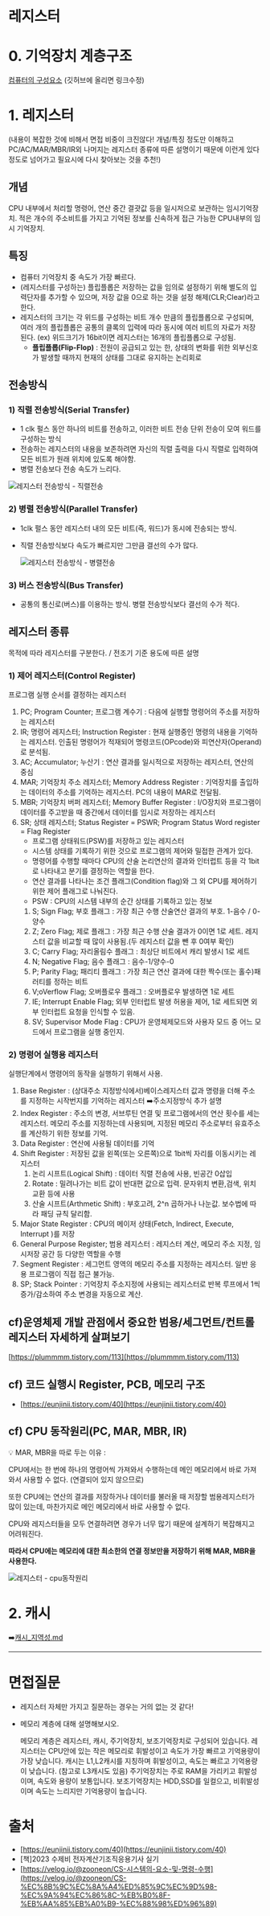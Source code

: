 # 레지스터

# 0. 기억장치 계층구조

[컴퓨터의 구성요소](https://www.notion.so/667be8d378a34fc393340164594b4682?pvs=21) (깃허브에 올리면 링크수정)

# 1. 레지스터

(내용이 복잡한 것에 비해서 면접 비중이 크진않다! 개념/특징 정도만 이해하고 PC/AC/MAR/MBR/IR외 나머지는 레지스터 종류에 따른 설명이기 때문에 이런게 있다 정도로 넘어가고 필요시에 다시 찾아보는 것을 추천!)

## 개념

CPU 내부에서 처리할 명령어, 연산 중간 결괏값 등을 일시저으로 보관하는 임시기억장치.
적은 개수의 주소비트를 가지고 기억된 정보를 신속하게 접근 가능한 CPU내부의 임시 기억장치.

## 특징

- 컴퓨터 기억장치 중 속도가 가장 빠르다.
- (레지스터를 구성하는) 플립플롭은 저장하는 값을 임의로 설정하기 위해 별도의 입력단자를 추가할 수 있으며, 저장 값을 0으로 하는 것을 설정 해제(CLR;Clear)라고 한다.
- 레지스터의 크기는 각 위드를 구성하는 비트 개수 만큼의 플립플롭으로 구성되며, 여러 개의 플립플롭은 공통의 클록의 입력에 따라 동시에 여러 비트의 자료가 저장된다.
(ex) 위드크기가 16bit이면 레지스터는 16개의 플립플롭으로 구성됨.
    - **플립플롭(Flip-Flop)** : 전원이 공급되고 있는 한, 상태의 변화를 위한 외부신호가 발생할 때까지 현재의 상태를 그대로 유지하는 논리회로

## 전송방식

### 1) 직렬 전송방식(Serial Transfer)

- 1 clk 펄스 동안 하나의 비트를 전송하고, 이러한 비트 전송 단위 전송이 모여 워드를 구성하는 방식
- 전송하는 레지스터의 내용을 보존하려면 자신의 직렬 출력을 다시 직렬로 입력하여 모든 비트가 원래 위치에 있도록 해야함.
- 병렬 전송보다 전송 속도가 느리다.

![레지스터 전송방식 - 직렬전송](./image/레지스터_직렬전송.jpg)

### 2) 병렬 전송방식(Parallel Transfer)

- 1clk 펄스 동안 레지스터 내의 모든 비트(즉, 워드)가 동시에 전송되는 방식.
- 직렬 전송방식보다 속도가 빠르지만 그만큼 결선의 수가 많다.
    
    ![레지스터 전송방식 - 병렬전송](./image/레지스터_병렬전송.jpg)
    

### 3) 버스 전송방식(Bus Transfer)

- 공통의 통신로(버스)를 이용하는 방식. 병렬 전송방식보다 결선의 수가 적다.

## 레지스터 종류

목적에 따라 레지스터를 구분한다. / 전조기 기준 용도에 따른 설명

### 1) 제어 레지스터(Control Register)

프로그램 실행 순서를 결정하는 레지스터

1. PC; Program Counter; 프로그램 계수기 : 다음에 실행할 명령어의 주소를 저장하는 레지스터
2. IR; 명령어 레지스터; Instruction Register : 현재 실행중인 명령의 내용을 기억하는 레지스터. 인출된 명령어가 적재되어 명령코드(OPcode)와 피연산자(Operand)로 분석됨.
3. AC; Accumulator; 누산기 : 연산 결과를 일시적으로 저장하는 레지스터, 연산의 중심
4. MAR; 기억장치 주소 레지스터; Memory Address Register : 기억장치를 출입하는 데이터의 주소를 기억하는 레지스터. PC의 내용이 MAR로 전달됨.
5. MBR; 기억장치 버퍼 레지스터; Memory Buffer Register : I/O장치와 프로그램이 데이터를 주고받을 때 중간에서 데이터를 임시로 저장하는 레지스터
6. SR; 상태 레지스터; Status Register = PSWR; Program Status Word register = Flag Register 
    - 프로그램 상태워드(PSW)를 저장하고 있는 레지스터
    - 시스템 상태를 기록하기 위한 것으로 프로그램의 제어와 밀접한 관계가 있다.
    - 명령어를 수행할 때마다 CPU의 산술 논리연산의 결과와 인터럽트 등을 각 1bit로 나타내고 분기를 결정하는 역할을 한다.
    - 연산 결과를 나타나는 조건 플래그(Condition flag)와 그 외 CPU를 제어하기 위한 제어 플래그로 나눠진다.
    - PSW : CPU의 시스템 내부의 순간 상태를 기록하고 있는 정보
    1. S; Sign Flag; 부호 플래그 : 가장 최근 수행 산술연산 결과의 부호. 1-음수 / 0-양수
    2. Z; Zero Flag; 제로 플래그 : 가장 최근 수행 산술 결과가 0이면 1로 세트. 레지스터 값을 비교할 때 많이 사용됨.(두 레지스터 값을 뺀 후 0여부 확인)
    3. C; Carry Flag; 자리올림수 플래그 : 최상단 비트에서 캐리 발생시 1로 세트
    4. N; Negative Flag; 음수 플래그 : 음수-1/양수-0
    5. P; Parity Flag; 패리티 플래그 : 가장 최근 연산 결과에 대한 짝수(또는 홀수)패러티를 정하는 비트
    6. V;oVerflow Flag; 오버플로우 플래그 : 오버플로우 발생하면 1로 세트
    7. IE; Interrupt Enable Flag; 외부 인터럽트 발생 허용을 제어, 1로 세트되면 외부 인터럽트 요청을 인식할 수 있음.
    8. SV; Supervisor Mode Flag : CPU가 운영체제모드와 사용자 모드 중 어느 모드에서 프로그램을 실행 중인지.

### 2) 명령어 실행용 레지스터

실행단계에서 명령어의 동작을 실행하기 위해서 사용.

1. Base Register : (상대주소 지정방식에서)베이스레지스터 값과 명령을 더해 주소를 지정하는 시작번지를 기억하는 레지스터 ➡️주소지정방식 추가 설명
2. Index Register : 주소의 변경, 서브루틴 연결 및 프로그램에서의 연산 횟수를 세는 레지스터. 메모리 주소를 지정하는데 사용되며, 지정된 메모리 주소로부터 유효주소를 계산하기 위한 정보를 기억.
3. Data Register : 연산에 사용될 데이터를 기억
4. Shift Register : 저장된 값을 왼쪽(또는 오른쪽)으로 1bit씩 자리를 이동시키는 레지스터
    1. 논리 시프트(Logical Shift) : 데이터 직렬 전송에 사용, 빈공간 0삽입
    2. Rotate : 밀려나가는 비트 값이 반대편 값으로 입력. 문자위치 변환,검색, 위치 교환 등에 사용
    3. 산술 시프트(Arthmetic Shift) : 부호고려, 2^n 곱하거나 나눈값. 보수법에 따라 패딩 규칙 달리함.
5. Major State Register : CPU의 메이저 상태(Fetch, Indirect, Execute, Interrupt )를 저장
6. General Purpose Register; 범용 레지스터 : 레지스터 계산, 메모리 주소 지정, 임시저장 공간 등 다양한 역할을 수행
7. Segment Register : 세그먼트 영역의 메모리 주소를 지정하는 레지스터. 일반 응용 프로그램이 직접 접근 불가능.
8. SP; Stack Pointer : 기억장치 주소지정에 사용되는 레지스터로 반복 루프에서 1씩 증가/감소하여 주소 변경을 자동으로 계산.

## cf)운영체제 개발 관점에서 중요한 범용/세그먼트/컨트롤 레지스터 자세하게 살펴보기

[https://plummmm.tistory.com/113](https://plummmm.tistory.com/113)

## cf) 코드 실행시 Register, PCB, 메모리 구조

- [https://eunjinii.tistory.com/40](https://eunjinii.tistory.com/40)

## cf) CPU 동작원리(PC, MAR, MBR, IR)

💡 MAR, MBR을 따로 두는 이유 : 

CPU에서는 한 번에 하나의 명령어씩 가져와서 수행하는데 메인 메모리에서 바로 가져와서 사용할 수 없다. (연결되어 있지 않으므로)

또한 CPU에는 연산의 결과를 저장하거나 데이터를 불러올 때 저장할 범용레지스터가 많이 있는데, 마찬가지로 메인 메모리에서 바로 사용할 수 없다.

CPU와 레지스터들을 모두 연결하려면 경우가 너무 많기 때문에 설계하기 복잡해지고 어려워진다.

**따라서 CPU에는 메모리에 대한 최소한의 연결 정보만을 저장하기 위해 MAR, MBR을 사용한다.**

![레지스터 - cpu동작원리](./image/레지스터_cpu동작원리.jpg)

# 2. 캐시

➡️[캐시_지역성.md](https://github.com/psyStudy/CS_study/blob/main/OS/%EC%BA%90%EC%8B%9C_%EC%A7%80%EC%97%AD%EC%84%B1.md)

---

# 면접질문

- 레지스터 자체만 가지고 질문하는 경우는 거의 없는 것 같다!
- 메모리 계층에 대해 설명해보시오.
    
    메모리 계층은 레지스터, 캐시, 주기억장치, 보조기억장치로 구성되어 있습니다. 레지스터는 CPU안에 있는 작은 메모리로 휘발성이고 속도가 가장 빠르고 기억용량이 가장 낮습니다. 캐시는 L1,L2캐시를 지칭하며 휘발성이고, 속도는 빠르고 기억용량이 낮습니다. (참고로 L3캐시도 있음) 주기억장치는 주로 RAM을 가리키고 휘발성이며, 속도와 용량이 보통입니다. 보조기억장치는 HDD,SSD를 일컬으고, 비휘발성이며 속도는 느리지만 기억용량이 높습니다.
    

# 출처

- [https://eunjinii.tistory.com/40](https://eunjinii.tistory.com/40)
- [책]2023 수제비 전자계산기조직응용기사 실기
- [https://velog.io/@zooneon/CS-시스템의-요소-및-명령-수행](https://velog.io/@zooneon/CS-%EC%8B%9C%EC%8A%A4%ED%85%9C%EC%9D%98-%EC%9A%94%EC%86%8C-%EB%B0%8F-%EB%AA%85%EB%A0%B9-%EC%88%98%ED%96%89)